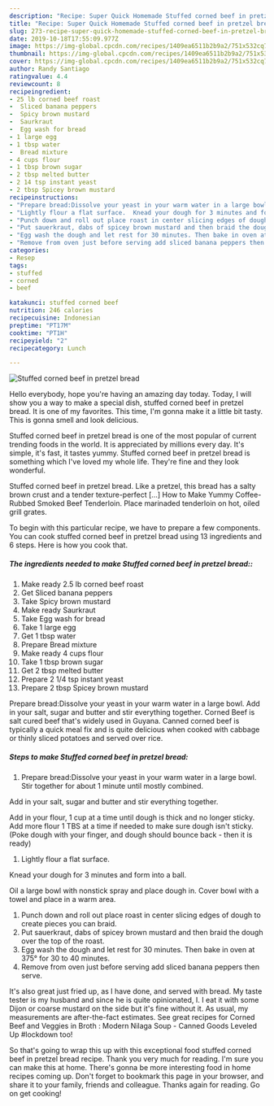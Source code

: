 ```yaml
---
description: "Recipe: Super Quick Homemade Stuffed corned beef in pretzel bread"
title: "Recipe: Super Quick Homemade Stuffed corned beef in pretzel bread"
slug: 273-recipe-super-quick-homemade-stuffed-corned-beef-in-pretzel-bread
date: 2019-10-18T17:55:09.977Z
image: https://img-global.cpcdn.com/recipes/1409ea6511b2b9a2/751x532cq70/stuffed-corned-beef-in-pretzel-bread-recipe-main-photo.jpg
thumbnail: https://img-global.cpcdn.com/recipes/1409ea6511b2b9a2/751x532cq70/stuffed-corned-beef-in-pretzel-bread-recipe-main-photo.jpg
cover: https://img-global.cpcdn.com/recipes/1409ea6511b2b9a2/751x532cq70/stuffed-corned-beef-in-pretzel-bread-recipe-main-photo.jpg
author: Randy Santiago
ratingvalue: 4.4
reviewcount: 8
recipeingredient:
- 25 lb corned beef roast
-  Sliced banana peppers
-  Spicy brown mustard
-  Saurkraut
-  Egg wash for bread
- 1 large egg
- 1 tbsp water
-  Bread mixture
- 4 cups flour
- 1 tbsp brown sugar
- 2 tbsp melted butter
- 2 14 tsp instant yeast
- 2 tbsp Spicey brown mustard
recipeinstructions:
- "Prepare bread:Dissolve your yeast in your warm water in a large bowl. Stir together for about 1 minute until mostly combined.  Add in your salt, sugar and butter and stir everything together.  Add in your flour, 1 cup at a time until dough is thick and no longer sticky. Add more flour 1 TBS at a time if needed to make sure dough isn&#39;t sticky. (Poke dough with your finger, and dough should bounce back - then it is ready)"
- "Lightly flour a flat surface.  Knead your dough for 3 minutes and form into a ball.  Oil a large bowl with nonstick spray and place dough in. Cover bowl with a towel and place in a warm area."
- "Punch down and roll out place roast in center slicing edges of dough to create pieces you can braid."
- "Put sauerkraut, dabs of spicey brown mustard and then braid the dough over the top of the roast."
- "Egg wash the dough and let rest for 30 minutes. Then bake in oven at 375° for 30 to 40 minutes."
- "Remove from oven just before serving add sliced banana peppers then serve."
categories:
- Resep
tags:
- stuffed
- corned
- beef

katakunci: stuffed corned beef
nutrition: 246 calories
recipecuisine: Indonesian
preptime: "PT17M"
cooktime: "PT1H"
recipeyield: "2"
recipecategory: Lunch

---
```



![Stuffed corned beef in pretzel bread](https://img-global.cpcdn.com/recipes/1409ea6511b2b9a2/751x532cq70/stuffed-corned-beef-in-pretzel-bread-recipe-main-photo.jpg)

Hello everybody, hope you're having an amazing day today. Today, I will show you a way to make a special dish, stuffed corned beef in pretzel bread. It is one of my favorites. This time, I'm gonna make it a little bit tasty. This is gonna smell and look delicious.

Stuffed corned beef in pretzel bread is one of the most popular of current trending foods in the world. It is appreciated by millions every day. It's simple, it's fast, it tastes yummy. Stuffed corned beef in pretzel bread is something which I've loved my whole life. They're fine and they look wonderful.

Stuffed corned beef in pretzel bread. Like a pretzel, this bread has a salty brown crust and a tender texture-perfect […] How to Make Yummy Coffee-Rubbed Smoked Beef Tenderloin. Place marinaded tenderloin on hot, oiled grill grates.


To begin with this particular recipe, we have to prepare a few components. You can cook stuffed corned beef in pretzel bread using 13 ingredients and 6 steps. Here is how you cook that.

##### The ingredients needed to make Stuffed corned beef in pretzel bread::

1. Make ready 2.5 lb corned beef roast
1. Get  Sliced banana peppers
1. Take  Spicy brown mustard
1. Make ready  Saurkraut
1. Take  Egg wash for bread
1. Take 1 large egg
1. Get 1 tbsp water
1. Prepare  Bread mixture
1. Make ready 4 cups flour
1. Take 1 tbsp brown sugar
1. Get 2 tbsp melted butter
1. Prepare 2 1/4 tsp instant yeast
1. Prepare 2 tbsp Spicey brown mustard


Prepare bread:Dissolve your yeast in your warm water in a large bowl. Add in your salt, sugar and butter and stir everything together. Corned Beef is salt cured beef that&#39;s widely used in Guyana. Canned corned beef is typically a quick meal fix and is quite delicious when cooked with cabbage or thinly sliced potatoes and served over rice. 

##### Steps to make Stuffed corned beef in pretzel bread:

1. Prepare bread:Dissolve your yeast in your warm water in a large bowl. Stir together for about 1 minute until mostly combined.

Add in your salt, sugar and butter and stir everything together.

Add in your flour, 1 cup at a time until dough is thick and no longer sticky. Add more flour 1 TBS at a time if needed to make sure dough isn&#39;t sticky. (Poke dough with your finger, and dough should bounce back - then it is ready)
1. Lightly flour a flat surface.

Knead your dough for 3 minutes and form into a ball.

Oil a large bowl with nonstick spray and place dough in. Cover bowl with a towel and place in a warm area.
1. Punch down and roll out place roast in center slicing edges of dough to create pieces you can braid.
1. Put sauerkraut, dabs of spicey brown mustard and then braid the dough over the top of the roast.
1. Egg wash the dough and let rest for 30 minutes. Then bake in oven at 375° for 30 to 40 minutes.
1. Remove from oven just before serving add sliced banana peppers then serve.


It&#39;s also great just fried up, as I have done, and served with bread. My taste tester is my husband and since he is quite opinionated, I. I eat it with some Dijon or coarse mustard on the side but it&#39;s fine without it. As usual, my measurements are after-the-fact estimates. See great recipes for Corned Beef and Veggies in Broth : Modern Nilaga Soup - Canned Goods Leveled Up #lockdown too! 

So that's going to wrap this up with this exceptional food stuffed corned beef in pretzel bread recipe. Thank you very much for reading. I'm sure you can make this at home. There's gonna be more interesting food in home recipes coming up. Don't forget to bookmark this page in your browser, and share it to your family, friends and colleague. Thanks again for reading. Go on get cooking!
